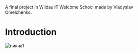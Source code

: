 A final project in Wildau IT Welcome School made by Vladyslav Omelchenko.
# Introduction

![пикча1](https://raw.github.com/VladyslavOmelchenko3/Tic-tac-toe/main/images/Main%20page.png)
